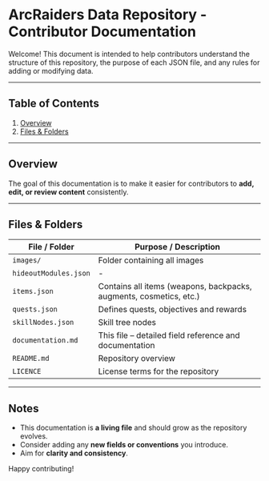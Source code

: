 # ArcRaiders Data Repository - Contributor Documentation


Welcome! This document is intended to help contributors understand the structure of this repository, the purpose of each JSON file, and any rules for adding or modifying data.

---

## Table of Contents
1. [Overview](#overview)
2. [Files & Folders](#files--folders)


---

## Overview

The goal of this documentation is to make it easier for contributors to **add, edit, or review content** consistently.

---

## Files & Folders


| File / Folder         | Purpose / Description                                              |
|-----------------------|--------------------------------------------------------------------|
| `images/`             | Folder containing all images                                       |
| `hideoutModules.json` | -                                                                  |
| `items.json`          | Contains all items (weapons, backpacks, augments, cosmetics, etc.) |
| `quests.json`         | Defines quests, objectives and rewards                             |
| `skillNodes.json`     | Skill tree nodes                                                   |
| `documentation.md`    | This file – detailed field reference and documentation             |
| `README.md`           | Repository overview                                                |
| `LICENCE`             | License terms for the repository                                   |

---

## Notes
- This documentation is **a living file** and should grow as the repository evolves.
- Consider adding any **new fields or conventions** you introduce.
- Aim for **clarity and consistency**.

Happy contributing!